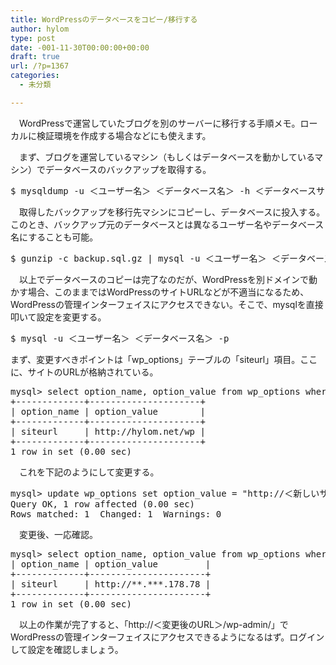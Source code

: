 ```yaml
---
title: WordPressのデータベースをコピー/移行する
author: hylom
type: post
date: -001-11-30T00:00:00+00:00
draft: true
url: /?p=1367
categories:
  - 未分類

---
```

　WordPressで運営していたブログを別のサーバーに移行する手順メモ。ローカルに検証環境を作成する場合などにも使えます。

　まず、ブログを運営しているマシン（もしくはデータベースを動かしているマシン）でデータベースのバックアップを取得する。

<pre>$ mysqldump -u ＜ユーザー名＞ ＜データベース名＞ -h ＜データベースサーバー名＞ -p | gzip > backup.sql.gz
</pre>

　取得したバックアップを移行先マシンにコピーし、データベースに投入する。このとき、バックアップ元のデータベースとは異なるユーザー名やデータベース名にすることも可能。

<pre>$ gunzip -c backup.sql.gz | mysql -u ＜ユーザー名＞ ＜データベース名＞ -p
</pre>

　以上でデータベースのコピーは完了なのだが、WordPressを別ドメインで動かす場合、このままではWordPressのサイトURLなどが不適当になるため、WordPressの管理インターフェイスにアクセスできない。そこで、mysqlを直接叩いて設定を変更する。

<pre>$ mysql -u ＜ユーザー名＞ ＜データベース名＞ -p
</pre>

まず、変更すべきポイントは「wp_options」テーブルの「siteurl」項目。ここに、サイトのURLが格納されている。

<pre>mysql> select option_name, option_value from wp_options where option_name = "siteurl";
+-------------+---------------------+
| option_name | option_value        |
+-------------+---------------------+
| siteurl     | http://hylom.net/wp | 
+-------------+---------------------+
1 row in set (0.00 sec)
</pre>

　これを下記のようにして変更する。

<pre>mysql> update wp_options set option_value = "http://＜新しいサイトのURL＞" where option_name = "siteurl";
Query OK, 1 row affected (0.00 sec)
Rows matched: 1  Changed: 1  Warnings: 0
</pre>

　変更後、一応確認。

<pre>mysql> select option_name, option_value from wp_options where option_name = "siteurl";+-------------+----------------------+
| option_name | option_value         |
+-------------+----------------------+
| siteurl     | http://**.***.178.78 | 
+-------------+----------------------+
1 row in set (0.00 sec)
</pre>

　以上の作業が完了すると、「http://＜変更後のURL＞/wp-admin/」でWordPressの管理インターフェイスにアクセスできるようになるはず。ログインして設定を確認しましょう。